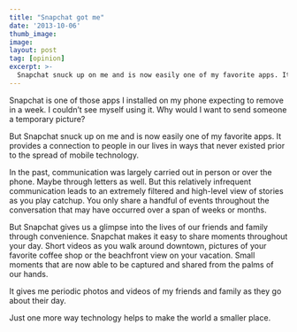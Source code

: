 ```yaml
---
title: "Snapchat got me"
date: '2013-10-06'
thumb_image:
image:
layout: post
tag: [opinion]
excerpt: >-
  Snapchat snuck up on me and is now easily one of my favorite apps. It provides a connection to people in our lives in ways that never existed prior to the spread of mobile technology.
---
```


Snapchat is one of those apps I installed on my phone expecting to remove in a week. I couldn’t see myself using it. Why would I want to send someone a temporary picture?

But Snapchat snuck up on me and is now easily one of my favorite apps. It provides a connection to people in our lives in ways that never existed prior to the spread of mobile technology.

In the past, communication was largely carried out in person or over the phone. Maybe through letters as well. But this relatively infrequent communication leads to an extremely filtered and high-level view of stories as you play catchup. You only share a handful of events throughout the conversation that may have occurred over a span of weeks or months.

But Snapchat gives us a glimpse into the lives of our friends and family through convenience. Snapchat makes it easy to share moments throughout your day. Short videos as you walk around downtown, pictures of your favorite coffee shop or the beachfront view on your vacation. Small moments that are now able to be captured and shared from the palms of our hands.

It gives me periodic photos and videos of my friends and family as they go about their day.

Just one more way technology helps to make the world a smaller place.